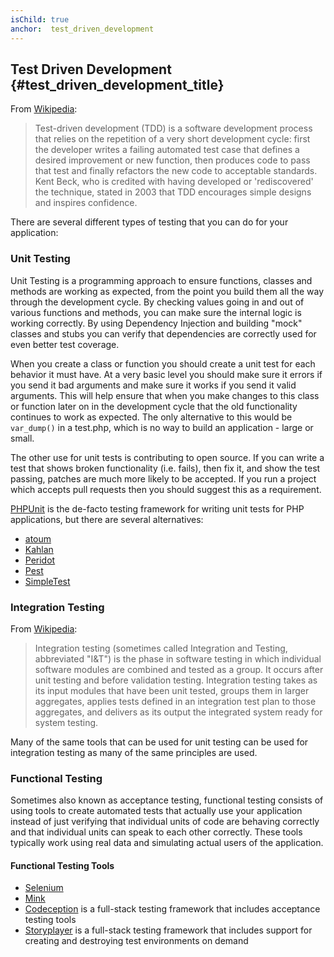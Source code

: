 ```yaml
---
isChild: true
anchor:  test_driven_development
---
```


## Test Driven Development {#test_driven_development_title}

From [Wikipedia](https://wikipedia.org/wiki/Test-driven_development):

> Test-driven development (TDD) is a software development process that relies on the repetition of a very short
> development cycle: first the developer writes a failing automated test case that defines a desired improvement or new
> function, then produces code to pass that test and finally refactors the new code to acceptable standards. Kent Beck,
> who is credited with having developed or 'rediscovered' the technique, stated in 2003 that TDD encourages simple
> designs and inspires confidence.

There are several different types of testing that you can do for your application:

### Unit Testing

Unit Testing is a programming approach to ensure functions, classes and methods are working as expected, from the point
you build them all the way through the development cycle. By checking values going in and out of various functions and
methods, you can make sure the internal logic is working correctly. By using Dependency Injection and building "mock"
classes and stubs you can verify that dependencies are correctly used for even better test coverage.

When you create a class or function you should create a unit test for each behavior it must have. At a very basic level
you should make sure it errors if you send it bad arguments and make sure it works if you send it valid arguments. This
will help ensure that when you make changes to this class or function later on in the development cycle that the old
functionality continues to work as expected. The only alternative to this would be `var_dump()` in a test.php, which is
no way to build an application - large or small.

The other use for unit tests is contributing to open source. If you can write a test that shows broken functionality
(i.e. fails), then fix it, and show the test passing, patches are much more likely to be accepted. If you run a project
which accepts pull requests then you should suggest this as a requirement.

[PHPUnit](https://phpunit.de/) is the de-facto testing framework for writing unit tests for PHP applications, but there
are several alternatives:

* [atoum](https://github.com/atoum/atoum)
* [Kahlan](https://github.com/kahlan/kahlan)
* [Peridot](https://peridot-php.github.io/)
* [Pest](https://pestphp.com/)
* [SimpleTest](https://github.com/simpletest/simpletest)

### Integration Testing

From [Wikipedia](https://wikipedia.org/wiki/Integration_testing):

> Integration testing (sometimes called Integration and Testing, abbreviated "I&T") is the phase in software testing in
> which individual software modules are combined and tested as a group. It occurs after unit testing and before
> validation testing. Integration testing takes as its input modules that have been unit tested, groups them in larger
> aggregates, applies tests defined in an integration test plan to those aggregates, and delivers as its output the
> integrated system ready for system testing.

Many of the same tools that can be used for unit testing can be used for integration testing as many of the same
principles are used.

### Functional Testing

Sometimes also known as acceptance testing, functional testing consists of using tools to create automated tests that
actually use your application instead of just verifying that individual units of code are behaving correctly and that
individual units can speak to each other correctly. These tools typically work using real data and simulating actual
users of the application.

#### Functional Testing Tools

* [Selenium](https://www.selenium.dev/)
* [Mink](https://mink.behat.org/)
* [Codeception](https://codeception.com/) is a full-stack testing framework that includes acceptance testing tools
* [Storyplayer](https://datasift.github.io/storyplayer/) is a full-stack testing framework that includes support for creating and destroying test environments on demand
